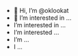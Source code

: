 - 👋 Hi, I’m @oklookat
- 👀 I’m interested in ...
- I’m interested in ...
- I’m interested ...
- I’m ...
- I ...
